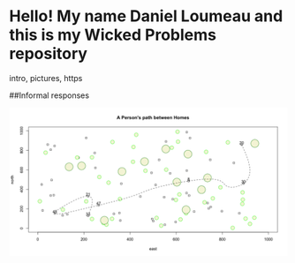 # Hello! My name Daniel Loumeau and this is my Wicked Problems repository

intro, pictures, https

##Informal responses

![Challenge Question 2/5](https://raw.githubusercontent.com/dloumeau/data100repository/main/A%20Person's%20path%20between%20homes.png)
